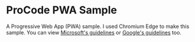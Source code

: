 # ProCode PWA Sample
A Progressive Web App (PWA) sample.
I used Chromium Edge to make this sample.
You can view [Microsoft's guidelines](https://docs.microsoft.com/en-us/microsoft-edge/progressive-web-apps-chromium/#requirements) or [Google's guidelines](https://web.dev/progressive-web-apps/) too.
